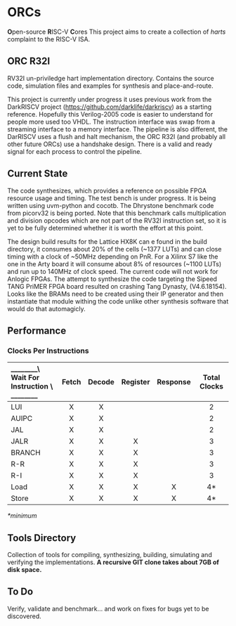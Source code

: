# ORCs
**O**pen-source **R**ISC-V **C**ores
This project aims to create a collection of _harts_ complaint to the RISC-V ISA.

## ORC R32I
RV32I un-priviledge hart implementation directory. Contains the source code, simulation files and examples for synthesis and place-and-route.

This project is currently under progress it uses previous work from the DarkRISCV project (https://github.com/darklife/darkriscv) as a starting reference. Hopefully this Verilog-2005 code is easier to understand for people more used too VHDL. The instruction interface was swap from a streaming interface to a memory interface. The pipeline is also different, the DarRISCV uses a flush and halt mechanism, the ORC R32I (and probably all other future ORCs) use a handshake design. There is a valid and ready signal for each process to control the pipeline.

## Current State
The code synthesizes, which provides a reference on possible FPGA resource usage and timing. The test bench is under progress. It is being written using uvm-python and cocotb. The Dhrystone benchmark code from picorv32 is being ported. Note that this benchmark calls multiplication and division opcodes which are not part of the RV32I instruction set, so it is yet to be fully determined whether it is worth the effort at this point.

The design build results for the Lattice HX8K can e found in the build directory, it consumes about 20% of the cells (~1377 LUTs) and can close timing with a clock of ~50MHz depending on PnR. 
For a Xilinx S7 like the one in the Arty board it will consume about 8% of resources (~1100 LUTs) and run up to 140MHz of clock speed.
The current code will not work for Anlogic FPGAs. The attempt to synthesize the code targeting the Sipeed TANG PriMER FPGA board  resulted on crashing Tang Dynasty, (V4.6.18154). Looks like the BRAMs need to be created using their IP generator and then instantiate that module withing the code unlike other synthesis software that would do that automagicly.

## Performance

### Clocks Per Instructions
 ________\ Wait For <br> Instruction \ ________ | Fetch | Decode | Register | Response | Total Clocks
:---------- | :---: | :----: | :------: | :------: | :----------:
LUI         |   X   |    X   |          |          |      2
AUIPC       |   X   |    X   |          |          |      2
JAL         |   X   |    X   |          |          |      2
JALR        |   X   |    X   |     X    |          |      3
BRANCH      |   X   |    X   |     X    |          |      3
R-R         |   X   |    X   |     X    |          |      3
R-I         |   X   |    X   |     X    |          |      3
Load        |   X   |    X   |     X    |    X     |      4*
Store       |   X   |    X   |     X    |    X     |      4*

_*minimum_

## Tools Directory
Collection of tools for compiling, synthesizing, building, simulating and verifying the implementations. **A recursive GIT clone takes about 7GB of disk space.**

## To Do 
Verify, validate and benchmark... and work on fixes for bugs yet to be discovered.
